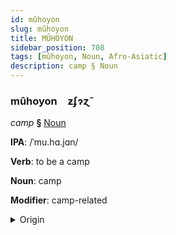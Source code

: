 ```yaml
---
id: mûhoyon
slug: mûhoyon
title: MÛHOYON
sidebar_position: 708
tags: [mûhoyon, Noun, Afro-Asiatic]
description: camp § Noun
---
```


### mûhoyon&emsp;<span kind="abugida">ƶʄɂɀ̃</span>

*camp* **§** [Noun](../../tags/Noun)

**IPA**: /ˈmu.hɑ.jɑn/

**Verb**: to be a camp

**Noun**: camp

**Modifier**: camp-related

<details>
    <summary>Origin</summary>
    Arabic مُخَيَّم muḵayyam /mu.xaj.jam/<br/>
    <em>Afro-Asiatic Language Family</em>
</details>